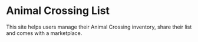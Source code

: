 # Animal Crossing List
This site helps users manage their Animal Crossing inventory, share their list and comes with a marketplace. 